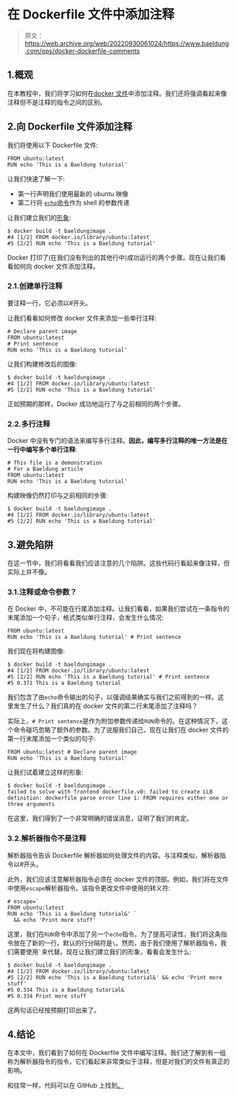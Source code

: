 # 在 Dockerfile 文件中添加注释

> 原文：<https://web.archive.org/web/20220930061024/https://www.baeldung.com/ops/docker-dockerfile-comments>

## 1.概观

在本教程中，我们将学习如何在[docker 文件](/web/20221110103941/https://www.baeldung.com/ops/docker-compose#2-building-an-image)中添加注释。我们还将强调看起来像注释但不是注释的指令之间的区别。

## 2.向 Dockerfile 文件添加注释

我们将使用以下 Dockerfile 文件:

```
FROM ubuntu:latest
RUN echo 'This is a Baeldung tutorial'
```

让我们快速了解一下:

*   第一行声明我们使用最新的 ubuntu 映像
*   第二行将 [`echo`命令](/web/20221110103941/https://www.baeldung.com/linux/echo-command)作为 shell 的参数传递

让我们建立我们的[形象](https://web.archive.org/web/20221110103941/https://baeldung-cn.com/ops/docker-images-vs-containers):

```
$ docker build -t baeldungimage .
#4 [1/2] FROM docker.io/library/ubuntu:latest
#5 [2/2] RUN echo 'This is a Baeldung tutorial'
```

Docker 打印了(在我们没有列出的其他行中)成功运行的两个步骤。现在让我们看看如何向 docker 文件添加注释。

### 2.1.创建单行注释

要注释一行，它必须以#开头。

让我们看看如何修改 docker 文件来添加一些单行注释:

```
# Declare parent image
FROM ubuntu:latest
# Print sentence
RUN echo 'This is a Baeldung tutorial'
```

让我们构建修改后的图像:

```
$ docker build -t baeldungimage .
#4 [1/2] FROM docker.io/library/ubuntu:latest
#5 [2/2] RUN echo 'This is a Baeldung tutorial'
```

正如预期的那样，Docker 成功地运行了与之前相同的两个步骤。

### 2.2.多行注释

Docker 中没有专门的语法来编写多行注释。**因此，编写多行注释的唯一方法是在一行中编写多个单行注释**:

```
# This file is a demonstration
# For a Baeldung article
FROM ubuntu:latest
RUN echo 'This is a Baeldung tutorial'
```

构建映像仍然打印与之前相同的步骤:

```
$ docker build -t baeldungimage .
#4 [1/2] FROM docker.io/library/ubuntu:latest
#5 [2/2] RUN echo 'This is a Baeldung tutorial'
```

## 3.避免陷阱

在这一节中，我们将看看我们应该注意的几个陷阱。这些代码行看起来像注释，但实际上并不像。

### 3.1.注释或命令参数？

在 Docker 中，不可能在行尾添加注释。让我们看看，如果我们尝试在一条指令的末尾添加一个句子，格式类似单行注释，会发生什么情况:

```
FROM ubuntu:latest
RUN echo 'This is a Baeldung tutorial' # Print sentence
```

我们现在将构建图像:

```
$ docker build -t baeldungimage .
#4 [1/2] FROM docker.io/library/ubuntu:latest
#5 [2/2] RUN echo 'This is a Baeldung tutorial' # Print sentence
#5 0.371 This is a Baeldung tutorial
```

我们包含了由`echo`命令输出的句子，以强调结果确实与我们之前得到的一样。这里发生了什么？我们真的在 docker 文件的第二行末尾添加了注释吗？

实际上，`# Print sentence`是作为附加参数传递给`RUN`命令的。在这种情况下，这个命令碰巧忽略了额外的参数。为了说服我们自己，现在让我们在 docker 文件的第一行末尾添加一个类似的句子:

```
FROM ubuntu:latest # Declare parent image
RUN echo 'This is a Baeldung tutorial'
```

让我们试着建立这样的形象:

```
$ docker build -t baeldungimage .
failed to solve with frontend dockerfile.v0: failed to create LLB definition: dockerfile parse error line 1: FROM requires either one or three arguments
```

在这里，我们得到了一个非常明确的错误消息，证明了我们的肯定。

### 3.2.解析器指令不是注释

解析器指令告诉 Dockerfile 解析器如何处理文件的内容。与注释类似，解析器指令以#开头。

此外，我们应该注意解析器指令必须在 docker 文件的顶部。例如，我们将在文件中使用`escape`解析器指令。该指令更改文件中使用的转义符:

```
# escape=`
FROM ubuntu:latest
RUN echo 'This is a Baeldung tutorial&' `
  && echo 'Print more stuff'
```

这里，我们在`RUN`命令中添加了另一个`echo`指令。为了提高可读性，我们将这条指令放在了新的一行。默认的行分隔符是`\`。然而，由于我们使用了解析器指令，我们需要使用`` ` ``来代替。现在让我们建立我们的形象，看看会发生什么:

```
$ docker build -t baeldungimage .
#4 [1/2] FROM docker.io/library/ubuntu:latest
#5 [2/2] RUN echo 'This is a Baeldung tutorial&' && echo 'Print more stuff'
#5 0.334 This is a Baeldung tutorial&
#5 0.334 Print more stuff 
```

这两句话已经按预期打印出来了。

## 4.结论

在本文中，我们看到了如何在 Dockerfile 文件中编写注释。我们还了解到有一组称为解析器指令的指令，它们看起来非常类似于注释，但是对我们的文件有真正的影响。

和往常一样，代码可以在 GitHub 上找到[。](https://web.archive.org/web/20221110103941/https://github.com/eugenp/tutorials/tree/master/docker-modules/docker-images)